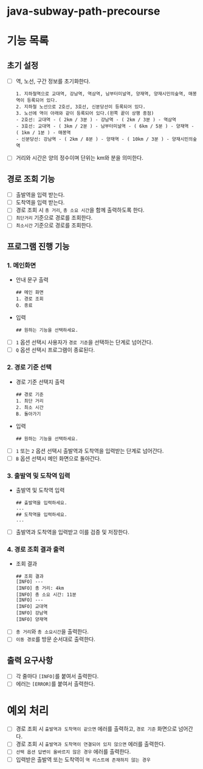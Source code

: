 # java-subway-path-precourse

# 기능 목록

## 초기 설정

- [ ] 역, 노선, 구간 정보를 초기화한다.
  ```
  1. 지하철역으로 교대역, 강남역, 역삼역, 남부터미널역, 양재역, 양재시민의숲역, 매봉역이 등록되어 있다.
  2. 지하철 노선으로 2호선, 3호선, 신분당선이 등록되어 있다.
  3. 노선에 역이 아래와 같이 등록되어 있다.(왼쪽 끝이 상행 종점)
  - 2호선: 교대역 - ( 2km / 3분 ) - 강남역 - ( 2km / 3분 ) - 역삼역
  - 3호선: 교대역 - ( 3km / 2분 ) - 남부터미널역 - ( 6km / 5분 ) - 양재역 - ( 1km / 1분 ) - 매봉역
  - 신분당선: 강남역 - ( 2km / 8분 ) - 양재역 - ( 10km / 3분 ) - 양재시민의숲역
  ```
- [ ] 거리와 시간은 양의 정수이며 단위는 km와 분을 의미한다.

## 경로 조회 기능

- [ ] 출발역을 입력 받는다.
- [ ] 도착역을 입력 받는다.
- [ ] 경로 조회 시 `총 거리`, `총 소요 시간`을 함께 출력하도록 한다.
- [ ] `최단거리` 기준으로 경로를 조회한다.
- [ ] `최소시간` 기준으로 경로를 조회한다.

## 프로그램 진행 기능

### 1. 메인화면

- 안내 문구 출력

  ```
  ## 메인 화면
  1. 경로 조회
  Q. 종료
  ```

- 입력

  ```
  ## 원하는 기능을 선택하세요.
  ```

- [ ] `1` 옵션 선택시 사용자가 `경로 기준`을 선택하는 단계로 넘어간다.
- [ ] `Q` 옵션 선택시 프로그램이 종료된다.

### 2. 경로 기준 선택

- 경로 기준 선택지 출력

  ```
  ## 경로 기준
  1. 최단 거리
  2. 최소 시간
  B. 돌아가기
  ```

- 입력

  ```
  ## 원하는 기능을 선택하세요.
  ```

- [ ] `1` 또는 `2` 옵션 선택시 출발역과 도착역을 입력받는 단계로 넘어간다.
- [ ] `B` 옵션 선택시 메인 화면으로 돌아간다.

### 3. 출발역 및 도착역 입력

- 출발역 및 도착역 입력

  ```
  ## 출발역을 입력하세요.
  ...
  ## 도착역을 입력하세요.
  ...
  ```

- [ ] 출발역과 도착역을 입력받고 이를 검증 및 저장한다.

### 4. 경로 조회 결과 출력

- 조회 결과

  ```
  ## 조회 결과
  [INFO] ---
  [INFO] 총 거리: 4km
  [INFO] 총 소요 시간: 11분
  [INFO] ---
  [INFO] 교대역
  [INFO] 강남역
  [INFO] 양재역
  ```

- [ ] `총 거리`와 `총 소요시간`을 출력한다.
- [ ] `이동 경로`를 방문 순서대로 출력한다.

## 출력 요구사항

- [ ] 각 줄마다 `[INFO]`를 붙여서 출력한다.
- [ ] 에러는 `[ERROR]`를 붙여서 출력한다.

# 예외 처리

- [ ] 경로 조회 시 `출발역과 도착역이 같으면` 에러를 출력하고, `경로 기준` 화면으로 넘어간다.
- [ ] 경로 조회 시 `출발역과 도착역이 연결되어 있지 않으면` 에러를 출력한다.
- [ ] `선택 옵션 답변이 올바르지 않은 경우` 에러를 출력한다.
- [ ] 입력받은 출발역 또는 도착역이 `역 리스트에 존재하지 않는 경우`
